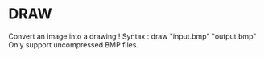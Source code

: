 <h1>DRAW</h1>
Convert an image into a drawing !
Syntax : draw "input.bmp" "output.bmp"
Only support uncompressed BMP files.
